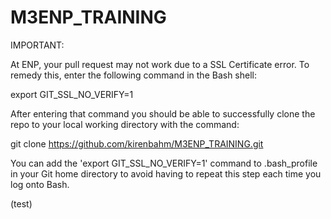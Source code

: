 # M3ENP_TRAINING

IMPORTANT:

At ENP, your pull request may not work due to a SSL Certificate error. To remedy this, enter the following command in the Bash shell:

 export GIT_SSL_NO_VERIFY=1

After entering that command you should be able to successfully clone the repo to your local working directory with the command:

 git clone https://github.com/kirenbahm/M3ENP_TRAINING.git

You can add the 'export GIT_SSL_NO_VERIFY=1' command to .bash_profile in your Git home directory to avoid having to repeat this step each time you log onto Bash.

 
(test)
